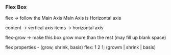 
### Flex Box

flex ->  follow the Main Axis
	Main Axis is Horizontal axis

content -> vertical axis
items -> horizontal axis


flex-grow -> make this box grow more than the rest (may fill up blank space)


flex properties - (grow, shrink, basis)
flex: 1 2 1; (growm | shrink | basis)